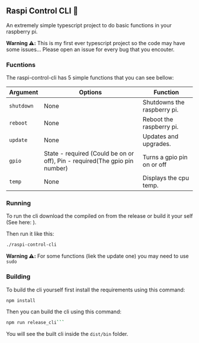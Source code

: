 ## Raspi Control CLI 🍇

An extremely simple typescript project to do basic functions in your raspberry pi. 

**Warning ⚠️:** This is my first ever typescript project so the code may have some issues... Please open an issue for 
every bug that you encouter.

### Fucntions 

The raspi-control-cli has 5 simple functions that you can see bellow:

| Argument       | Options                                                                       | Function                    |
|----------------|-------------------------------------------------------------------------------|-----------------------------| 
| ```shutdown``` | None                                                                          | Shutdowns the raspberry pi. | 
| ```reboot```   | None                                                                          | Reboot the raspberry pi.    |
| ```update```   | None                                                                          | Updates and upgrades.       |
| ```gpio```     | State - required (Could be on or off), Pin - required(The gpio pin number)    | Turns a gpio pin on or off  |
| ```temp```     | None                                                                          | Displays the cpu temp.      |

### Running

To run the cli download the compiled on from the release or build it your self (See here: ). 

Then run it like this:

```bash
./raspi-control-cli
```

**Warning ⚠️:** For some functions (liek the update one) you may need to use ```sudo```

### Building

To build the cli yourself first install the requirements using this command:

```bash
npm install
```

Then you can build the cli using this command:

```bash
npm run release_cli```
```

You will see the built cli inside the ```dist/bin``` folder.